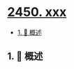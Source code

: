 # [2450. xxx](https://github.com/Tdahuyou/TNotes.leetcode/tree/main/notes/2450.%20xxx)

<!-- region:toc -->

- [1. 📝 概述](#1--概述)

<!-- endregion:toc -->

## 1. 📝 概述

